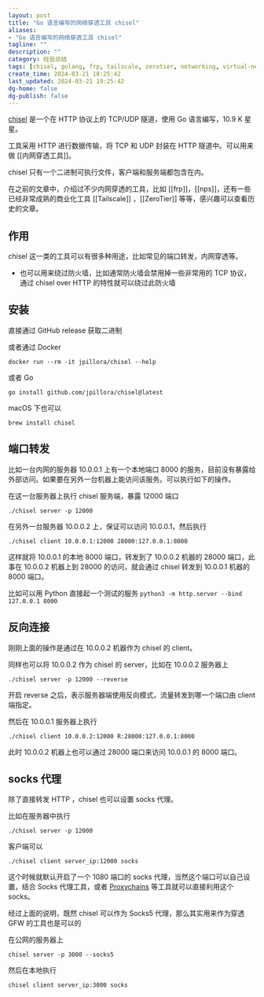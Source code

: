 ```yaml
---
layout: post
title: "Go 语言编写的网络穿透工具 chisel"
aliases:
- "Go 语言编写的网络穿透工具 chisel"
tagline: ""
description: ""
category: 经验总结
tags: [chisel, golang, frp, tailscale, zerotier, networking, virtual-networks]
create_time: 2024-03-21 18:25:42
last_updated: 2024-03-21 19:25:42
dg-home: false
dg-publish: false
---
```


[chisel](https://github.com/jpillora/chisel) 是一个在 HTTP 协议上的 TCP/UDP 隧道，使用 Go 语言编写，10.9 K 星星。

工具采用 HTTP 进行数据传输，将 TCP 和 UDP 封装在 HTTP 隧道中。可以用来做 [[内网穿透工具]]。

chisel 只有一个二进制可执行文件，客户端和服务端都包含在内。

在之前的文章中，介绍过不少内网穿透的工具，比如 [[frp]]，[[nps]]，还有一些已经非常成熟的商业化工具 [[Tailscale]] ，[[ZeroTier]] 等等，感兴趣可以查看历史的文章。

## 作用

chisel 这一类的工具可以有很多种用途，比如常见的端口转发，内网穿透等。

- 也可以用来绕过防火墙，比如通常防火墙会禁用掉一些非常用的 TCP 协议，通过 chisel over HTTP 的特性就可以绕过此防火墙

## 安装

直接通过 GitHub release 获取二进制

或者通过 Docker

```
docker run --rm -it jpillora/chisel --help
```

或者 Go

```
go install github.com/jpillora/chisel@latest
```

macOS 下也可以

```
brew install chisel
```


## 端口转发

比如一台内网的服务器 10.0.0.1 上有一个本地端口 8000 的服务，目前没有暴露给外部访问。如果要在另外一台机器上能访问该服务。可以执行如下的操作。

在这一台服务器上执行 chisel 服务端，暴露 12000 端口

```
./chisel server -p 12000
```

在另外一台服务器 10.0.0.2 上，保证可以访问 10.0.0.1，然后执行

```
./chisel client 10.0.0.1:12000 28000:127.0.0.1:8000
```

这样就将 10.0.0.1 的本地 8000 端口，转发到了 10.0.0.2 机器的 28000 端口，此事在 10.0.0.2 机器上到 28000 的访问，就会通过 chisel 转发到 10.0.0.1 机器的 8000 端口。

比如可以用 Python 直接起一个测试的服务 `python3 -m http.server --bind 127.0.0.1 8000`

## 反向连接

刚刚上面的操作是通过在 10.0.0.2 机器作为 chisel 的 client。

同样也可以将 10.0.0.2 作为 chisel 的 server，比如在 10.0.0.2 服务器上

```
./chisel server -p 12000 --reverse
```

开启 reverse 之后，表示服务器端使用反向模式，流量转发到哪一个端口由 client 端指定。

然后在 10.0.0.1 服务器上执行

```
./chisel client 10.0.0.2:12000 R:28000:127.0.0.1:8000
```

此时 10.0.0.2 机器上也可以通过 28000 端口来访问 10.0.0.1 的 8000 端口。

## socks 代理

除了直接转发 HTTP ，chisel 也可以设置 socks 代理。

比如在服务器中执行

```
./chisel server -p 12000
```

客户端可以

```
./chisel client server_ip:12000 socks
```

这个时候就默认开启了一个 1080 端口的 socks 代理，当然这个端口可以自己设置，结合 Socks 代理工具，或者 [Proxychains](https://einverne.github.io/post/2017/02/terminal-sock5-proxy.html) 等工具就可以直接利用这个 socks。

经过上面的说明，既然 chisel 可以作为 Socks5 代理，那么其实用来作为穿透 GFW 的工具也是可以的

在公网的服务器上

```
chisel server -p 3000 --socks5
```

然后在本地执行

```
chisel client server_ip:3000 socks
```